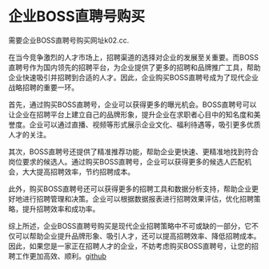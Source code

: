 # 企业BOSS直聘号购买

需要企业BOSS直聘号购买网址k02.cc.

在当今竞争激烈的人才市场上，招聘渠道的选择对企业的发展至关重要。而BOSS直聘号作为国内领先的招聘平台，为企业提供了更多的招聘和品牌推广工具，帮助企业快速吸引并招聘到合适的人才。因此，企业购买BOSS直聘号成为了现代企业战略招聘的重要一环。

首先，通过购买BOSS直聘号，企业可以获得更多的曝光机会。BOSS直聘号可以让企业在招聘平台上建立自己的品牌形象，提升企业在求职者心目中的知名度和美誉度。企业可以通过直播、视频等形式展示企业文化、福利待遇等，吸引更多优质人才的关注。

其次，BOSS直聘号还提供了精准推荐功能，帮助企业更快速、更精准地找到符合岗位要求的候选人。通过购买BOSS直聘号，企业可以获得更多的候选人匹配机会，大大提高招聘效率，节约招聘成本。

此外，购买BOSS直聘号还可以获得更多的招聘工具和数据分析支持，帮助企业更好地进行招聘管理和决策。企业可以根据数据报表进行招聘效果评估，优化招聘策略，提升招聘效率和成功率。

综上所述，企业BOSS直聘号购买是现代企业招聘策略中不可或缺的一部分，它不仅可以帮助企业提升品牌形象、吸引人才，还可以提高招聘效率、降低招聘成本。因此，如果您是一家正在招聘人才的企业，不妨考虑购买BOSS直聘号，让您的招聘工作更加高效、顺利。[github](https://github.com)